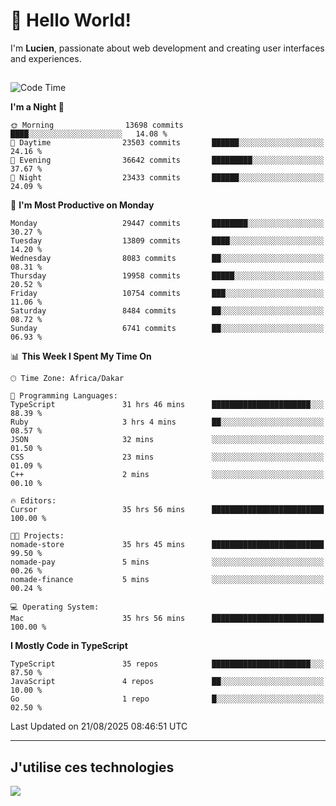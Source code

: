 # 👋 Hello World!

I'm **Lucien**, passionate about web development and creating user interfaces and experiences.

##

<!--START_SECTION:waka-->
![Code Time](http://img.shields.io/badge/Code%20Time-3%2C633%20hrs%2010%20mins-blue)

**I'm a Night 🦉** 

```text
🌞 Morning                13698 commits       ████░░░░░░░░░░░░░░░░░░░░░   14.08 % 
🌆 Daytime                23503 commits       ██████░░░░░░░░░░░░░░░░░░░   24.16 % 
🌃 Evening                36642 commits       █████████░░░░░░░░░░░░░░░░   37.67 % 
🌙 Night                  23433 commits       ██████░░░░░░░░░░░░░░░░░░░   24.09 % 
```
📅 **I'm Most Productive on Monday** 

```text
Monday                   29447 commits       ████████░░░░░░░░░░░░░░░░░   30.27 % 
Tuesday                  13809 commits       ████░░░░░░░░░░░░░░░░░░░░░   14.20 % 
Wednesday                8083 commits        ██░░░░░░░░░░░░░░░░░░░░░░░   08.31 % 
Thursday                 19958 commits       █████░░░░░░░░░░░░░░░░░░░░   20.52 % 
Friday                   10754 commits       ███░░░░░░░░░░░░░░░░░░░░░░   11.06 % 
Saturday                 8484 commits        ██░░░░░░░░░░░░░░░░░░░░░░░   08.72 % 
Sunday                   6741 commits        ██░░░░░░░░░░░░░░░░░░░░░░░   06.93 % 
```


📊 **This Week I Spent My Time On** 

```text
🕑︎ Time Zone: Africa/Dakar

💬 Programming Languages: 
TypeScript               31 hrs 46 mins      ██████████████████████░░░   88.39 % 
Ruby                     3 hrs 4 mins        ██░░░░░░░░░░░░░░░░░░░░░░░   08.57 % 
JSON                     32 mins             ░░░░░░░░░░░░░░░░░░░░░░░░░   01.50 % 
CSS                      23 mins             ░░░░░░░░░░░░░░░░░░░░░░░░░   01.09 % 
C++                      2 mins              ░░░░░░░░░░░░░░░░░░░░░░░░░   00.10 % 

🔥 Editors: 
Cursor                   35 hrs 56 mins      █████████████████████████   100.00 % 

🐱‍💻 Projects: 
nomade-store             35 hrs 45 mins      █████████████████████████   99.50 % 
nomade-pay               5 mins              ░░░░░░░░░░░░░░░░░░░░░░░░░   00.26 % 
nomade-finance           5 mins              ░░░░░░░░░░░░░░░░░░░░░░░░░   00.24 % 

💻 Operating System: 
Mac                      35 hrs 56 mins      █████████████████████████   100.00 % 
```

**I Mostly Code in TypeScript** 

```text
TypeScript               35 repos            ██████████████████████░░░   87.50 % 
JavaScript               4 repos             ██░░░░░░░░░░░░░░░░░░░░░░░   10.00 % 
Go                       1 repo              █░░░░░░░░░░░░░░░░░░░░░░░░   02.50 % 
```




 Last Updated on 21/08/2025 08:46:51 UTC
<!--END_SECTION:waka-->
---

## J'utilise ces technologies

<p align="left">
  <a href="https://skillicons.dev">
    <img src="https://skillicons.dev/icons?i=ts,js,go,ruby,css,scss,tailwind,react,vite,nextjs,docker,figma,ableton" />
  </a>
</p>

